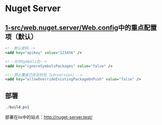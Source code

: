 # Nuget Server

## [1-src/web.nuget.server/Web.config](1-src/web.nuget.server/Web.config)中的重点配置项（默认）
```xml
<!--默认密码-->
<add key="apiKey" value="123456" />

<!--允许Symbols包-->
<add key="ignoreSymbolsPackages" value="false" />

<!--禁止覆盖已存在的包（id+version）-->
<add key="allowOverrideExistingPackageOnPush" value="false" />
```

## 部署

```powershell
./build.ps1
```

部署在iis中的站点：http://nuget-server.test/
